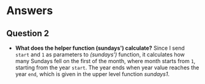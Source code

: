 # Answers
## Question 2
 - **What does the helper function (sundays') calculate?**
 Since I send `start` and `1` as parameters to *(sundays')* function, it calculates how many Sundays fell on the first of the month, where month starts from `1`, starting from the year `start`. The year ends when year value reaches the year `end`, which is given in the upper level function *sundays1*.
